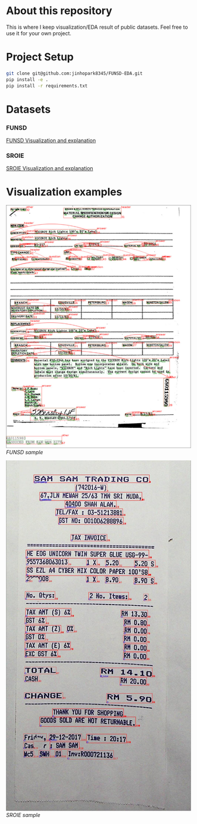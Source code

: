 # About this repository
This is where I keep visualization/EDA result of public datasets. 
Feel free to use it for your own project.

# Project Setup
```bash
git clone git@github.com:jinhopark8345/FUNSD-EDA.git
pip install -e .
pip install -r requirements.txt
```

# Datasets
### FUNSD 
[FUNSD Visualization and explanation](./eda/funsd/README.md) 

### SROIE 
[SROIE Visualization and explanation](./eda/sroie/README.md) 


# Visualization examples

![sample2](./assets/funsd_vis_sample/716552.jpeg)
*FUNSD sample*

![sample2](./assets/sroie_vis_sample/X51005255805.jpeg)
*SROIE sample*

